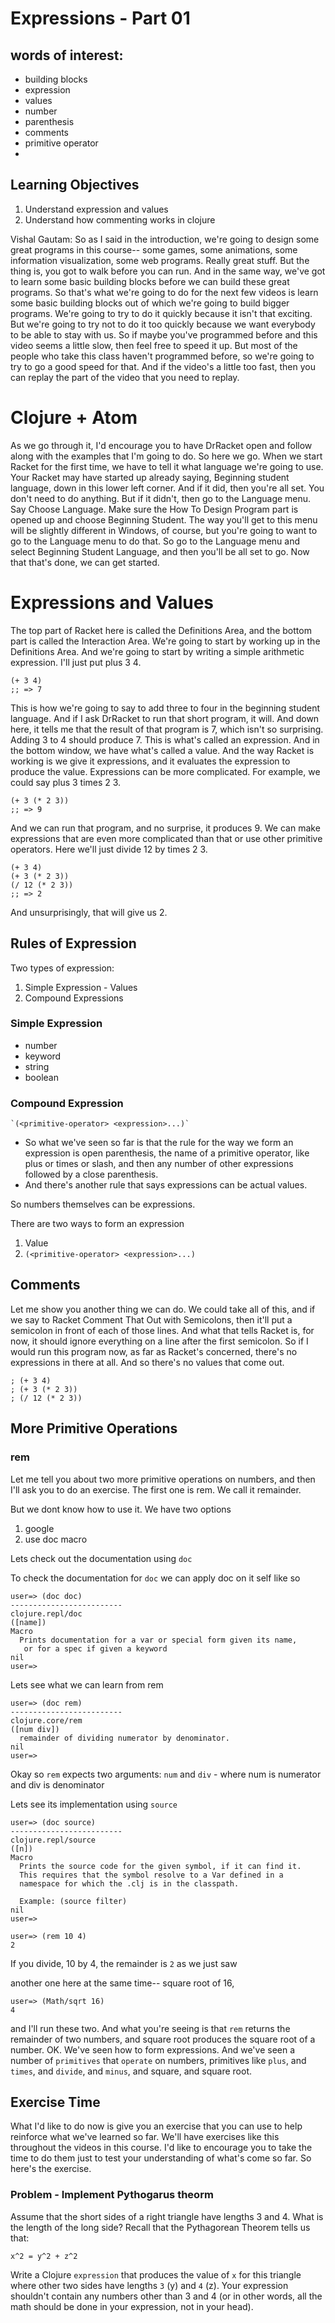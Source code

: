 
# Expressions - Part 01

## words of interest:
- building blocks
- expression
- values
- number
- parenthesis
- comments
- primitive operator
-


## Learning Objectives
1. Understand expression and values
2. Understand how commenting works in clojure

Vishal Gautam: So as I said in the introduction,
we're going to design some great programs
in this course-- some games, some animations, some information
visualization, some web programs.
Really great stuff.
But the thing is, you got to walk before you can run.
And in the same way, we've got to learn some basic building blocks before we
can build these great programs.
So that's what we're going to do for the next few videos is
learn some basic building blocks out of which we're
going to build bigger programs.
We're going to try to do it quickly because it isn't that exciting.
But we're going to try not to do it too quickly because we want everybody
to be able to stay with us.
So if maybe you've programmed before and this video seems a little slow,
then feel free to speed it up.
But most of the people who take this class
haven't programmed before, so we're going
to try to go a good speed for that.
And if the video's a little too fast, then you
can replay the part of the video that you need to replay.

# Clojure + Atom

As we go through it, I'd encourage you to have DrRacket open and follow along
with the examples that I'm going to do.
So here we go.
When we start Racket for the first time, we
have to tell it what language we're going to use.
Your Racket may have started up already saying, Beginning student language,
down in this lower left corner.
And if it did, then you're all set.
You don't need to do anything.
But if it didn't, then go to the Language menu.
Say Choose Language.
Make sure the How To Design Program part is opened up
and choose Beginning Student.
The way you'll get to this menu will be slightly different
in Windows, of course, but you're going to want to go to the Language menu
to do that.
So go to the Language menu and select Beginning Student Language,
and then you'll be all set to go.
Now that that's done, we can get started.

# Expressions and Values

The top part of Racket here is called the Definitions Area,
and the bottom part is called the Interaction Area.
We're going to start by working up in the Definitions Area.
And we're going to start by writing a simple arithmetic expression.
I'll just put plus 3 4.

```
(+ 3 4)
;; => 7
```

This is how we're going to say to add three to four
in the beginning student language.
And if I ask DrRacket to run that short program, it will.
And down here, it tells me that the result of that program
is 7, which isn't so surprising.
Adding 3 to 4 should produce 7.
This is what's called an expression.
And in the bottom window, we have what's called a value.
And the way Racket is working is we give it expressions,
and it evaluates the expression to produce the value.
Expressions can be more complicated.
For example, we could say plus 3 times 2 3.

```
(+ 3 (* 2 3))
;; => 9
```
And we can run that program, and no surprise, it produces 9.
We can make expressions that are even more complicated than that
or use other primitive operators.
Here we'll just divide 12 by times 2 3.

```
(+ 3 4)
(+ 3 (* 2 3))
(/ 12 (* 2 3))
;; => 2
```
And unsurprisingly, that will give us 2.

## Rules of Expression

Two types of expression:
1. Simple Expression - Values
2. Compound Expressions

### Simple Expression
- number
- keyword
- string
- boolean

### Compound Expression

```
`(<primitive-operator> <expression>...)`
```

- So what we've seen so far is that the rule for the way we form an expression
is open parenthesis, the name of a primitive operator, like plus
or times or slash, and then any number of other expressions followed
by a close parenthesis.
- And there's another rule that says expressions can be actual values.

So numbers themselves can be expressions.

There are two ways to form an expression

1. Value
2. `(<primitive-operator> <expression>...)`


## Comments
Let me show you another thing we can do.
We could take all of this, and if we say to Racket Comment That Out
with Semicolons, then it'll put a semicolon
in front of each of those lines.
And what that tells Racket is, for now, it should ignore everything on a line
after the first semicolon.
So if I would run this program now, as far as Racket's concerned,
there's no expressions in there at all.
And so there's no values that come out.

```
; (+ 3 4)
; (+ 3 (* 2 3))
; (/ 12 (* 2 3))

```

## More Primitive Operations

### rem

Let me tell you about two more primitive operations on numbers,
and then I'll ask you to do an exercise.
The first one is rem.
We call it remainder.

But we dont know how to use it. We have two options
1. google
2. use doc macro

Lets check out the documentation using `doc`

To check the documentation for `doc` we can apply doc on it self like so

```
user=> (doc doc)
-------------------------
clojure.repl/doc
([name])
Macro
  Prints documentation for a var or special form given its name,
   or for a spec if given a keyword
nil
user=>
```

Lets see what we can learn from rem

```
user=> (doc rem)
-------------------------
clojure.core/rem
([num div])
  remainder of dividing numerator by denominator.
nil
user=>
```

Okay so `rem` expects two arguments: `num` and `div` - where num is numerator and div is denominator

Lets see its implementation using `source`
```
user=> (doc source)
-------------------------
clojure.repl/source
([n])
Macro
  Prints the source code for the given symbol, if it can find it.
  This requires that the symbol resolve to a Var defined in a
  namespace for which the .clj is in the classpath.

  Example: (source filter)
nil
user=>
```

```
user=> (rem 10 4)
2
```

If you divide, 10 by 4, the remainder is `2` as we just saw


another one here at the same time-- square root of 16,

```
user=> (Math/sqrt 16)
4

```
and I'll run these two.
And what you're seeing is that `rem` returns the remainder of two numbers, and square root
produces the square root of a number.
OK.
We've seen how to form expressions.
And we've seen a number of `primitives` that
`operate` on numbers, primitives like `plus`, and `times`, and `divide`, and `minus`,
and square, and square root.

## Exercise Time

What I'd like to do now is give you an exercise
that you can use to help reinforce what we've learned so far.
We'll have exercises like this throughout the videos in this course.
I'd like to encourage you to take the time
to do them just to test your understanding of what's come so far.
So here's the exercise.

### Problem - Implement Pythogarus theorm

Assume that the short sides of a right triangle have lengths 3 and 4.
What is the length of the long side? Recall that the Pythagorean Theorem tells us
that:

```
x^2 = y^2 + z^2
```

Write a Clojure `expression` that produces the value of `x` for this triangle
where other two sides have lengths `3` (y) and `4` (z). Your expression shouldn't contain any
numbers other than 3 and 4 (or in other words, all the math should be done in your
expression, not in your head).
